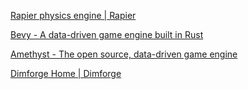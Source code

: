 [Rapier physics engine | Rapier](https://rapier.rs/)

[Bevy - A data-driven game engine built in Rust](https://bevyengine.org/)

[Amethyst - The open source, data-driven game engine](https://amethyst.rs/)

[Dimforge Home | Dimforge](https://www.dimforge.com/)
